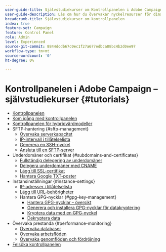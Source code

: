 ```yaml
---
user-guide-title: Självstudiekurser om Kontrollpanelen i Adobe Campaign
user-guide-description: Läs om hur du övervakar nyckelresurser för dina Adobe Campaign-instanser och utför administrativa uppgifter på Kontrollpanelen.
breadcrumb-title: Självstudiekurser om kontrollpanelen
index: true
feature-set: Campaign
feature: Control Panel
role: Admin
level: Experienced
source-git-commit: 8844dcdb67c0ec1f27a677edbca88bc4b2d0ee97
workflow-type: tm+mt
source-wordcount: '0'
ht-degree: 0%

---
```



# Kontrollpanelen i Adobe Campaign – självstudiekurser {#tutorials}

+ [Kontrollpanelen](/help/control-panel-overview.md)
+ [Kom igång med kontrollpanelen](/help/get-started-with-control-panel.md)
+ [Kontrollpanelen för hybridvärdmodeller](/help/control-panel-for-hybrid-hosting-models.md)
+ SFTP-hantering {#sftp-management}
   + [Övervaka serverkapacitet](/help/sftp-management/monitor-server-capacity.md)
   + [IP-intervall i tillåtelselista](/help/sftp-management/allowlist-ip-range.md)
   + [Generera en SSH-nyckel](/help/sftp-management/generate-ssh-key.md)
   + [Ansluta till en SFTP-server](/help/sftp-management/connect-to-sftp-server.md)
+ Underdomäner och certifikat {#subdomains-and-certificates}
   + [Fullständig delegering av underdomäner](/help/subdomains-and-certificates/subdomain-delegation.md)
   + [Delegera underdomäner med CNAME](/help/subdomains-and-certificates/delegate-subdomains-using-cname.md)
   + [Lägg till SSL-certifikat](/help/subdomains-and-certificates/add-ssl-certificates.md)
   + [Hantera Google TXT-poster](/help/subdomains-and-certificates/google-txt-record-management.md)
+ Instansinställningar {#instance-settings}
   + [IP-adresser i tillåtelselista](/help/instance-settings/allowlist-ip-adresses.md)
   + [Lägg till URL-behörigheter](/help/instance-settings/add-url-permissions.md)
   + Hantera GPG-nycklar {#gpg-key-management}
      + [Hantera GPG-nycklar – översikt](/help/instance-settings/gpg-key-management/gpg-key-management-overview.md)
      + [Generera och installera GPG-nycklar för datakryptering](/help/instance-settings/gpg-key-management/generate-and-install-gpg-keys-for-data-encryption.md)
      + [Kryptera data med en GPG-nyckel](/help/instance-settings/gpg-key-management/use-a-gpg-key-to-encrypt-data.md)
      + [Dekryptera data](/help/instance-settings/gpg-key-management/decrypt-data.md)
+ Övervaka prestanda {#performance-monitoring}
   + [Övervaka databaser](/help/performance-monitoring/monitor-databases.md)
   + [Övervaka arbetsflöden](/help/performance-monitoring/monitor-workflows.md)
   + [Övervaka genomflöden och fördröjning](/help/performance-monitoring/monitor-throughputs-and-latency.md)
+ [Felsöka kontrollpanelen](/help/trouble-shooting.md)

